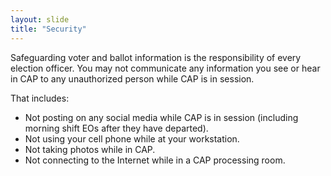 ```yaml
---
layout: slide
title: "Security"
---
```


Safeguarding voter and ballot information is the responsibility of every election officer.  You may not communicate any information you see or hear in CAP to any unauthorized person while CAP is in session.

That includes:
*  Not posting on any social media while CAP is in session (including morning shift EOs after they have departed).
*  Not using your cell phone while at your workstation.
*  Not taking photos while in CAP.           
*  Not connecting to the Internet while in a CAP processing room.

